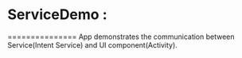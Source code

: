 # ServiceDemo :
===============
App demonstrates the communication between Service(Intent Service) and UI component(Activity). 
